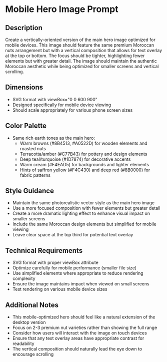 # Mobile Hero Image Prompt

## Description
Create a vertically-oriented version of the main hero image optimized for mobile devices. This image should feature the same premium Moroccan nuts arrangement but with a vertical composition that allows for text overlay at the top or bottom. The focus should be tighter, highlighting fewer elements but with greater detail. The image should maintain the authentic Moroccan aesthetic while being optimized for smaller screens and vertical scrolling.

## Dimensions
- SVG format with viewBox="0 0 600 900"
- Designed specifically for mobile device viewing
- Should scale appropriately for various phone screen sizes

## Color Palette
- Same rich earth tones as the main hero:
  - Warm browns (#8B4513, #A0522D) for wooden elements and roasted nuts
  - Terracotta/amber (#C77B43) for pottery and design elements
  - Deep teal/turquoise (#1D7874) for decorative accents
  - Warm cream (#F4EAD5) for backgrounds and lighter elements
  - Hints of saffron yellow (#F4C430) and deep red (#8B0000) for fabric patterns

## Style Guidance
- Maintain the same photorealistic vector style as the main hero image
- Use a more focused composition with fewer elements but greater detail
- Create a more dramatic lighting effect to enhance visual impact on smaller screens
- Include the same Moroccan design elements but simplified for mobile viewing
- Leave clear space at the top third for potential text overlay

## Technical Requirements
- SVG format with proper viewBox attribute
- Optimize carefully for mobile performance (smaller file size)
- Use simplified elements where appropriate to reduce rendering complexity
- Ensure the image maintains impact when viewed on small screens
- Test rendering on various mobile device sizes

## Additional Notes
- This mobile-optimized hero should feel like a natural extension of the desktop version
- Focus on 2-3 premium nut varieties rather than showing the full range
- Consider how users will interact with the image on touch devices
- Ensure that any text overlay areas have appropriate contrast for readability
- The vertical composition should naturally lead the eye down to encourage scrolling

